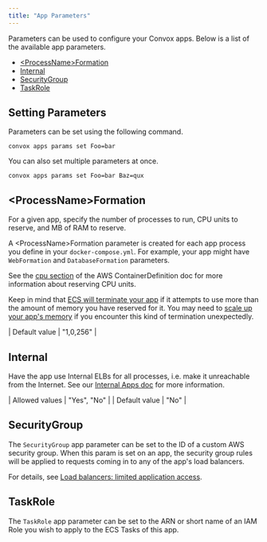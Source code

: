 ```yaml
---
title: "App Parameters"
---
```


Parameters can be used to configure your Convox apps. Below is a list of the available app parameters.

<ul>
  <li><a href="#ltprocessnamegtformation">&lt;ProcessName&gt;Formation</a></li>
  <li><a href="#internal">Internal</a></li>
  <li><a href="#securitygroup">SecurityGroup</a></li>
  <li><a href="#taskrole">TaskRole</a></li>
</ul>

## Setting Parameters

Parameters can be set using the following command.

    convox apps params set Foo=bar

You can also set multiple parameters at once.

    convox apps params set Foo=bar Baz=qux

## &lt;ProcessName&gt;Formation

For a given app, specify the number of processes to run, CPU units to reserve, and MB of RAM to reserve.

A &lt;ProcessName&gt;Formation parameter is created for each app process you define in your `docker-compose.yml`. For example, your app might have `WebFormation` and `DatabaseFormation` parameters.

See the [cpu section](http://docs.aws.amazon.com/AmazonECS/latest/APIReference//API_ContainerDefinition.html#ECS-Type-ContainerDefinition-cpu) of the AWS ContainerDefinition doc for more information about reserving CPU units.

Keep in mind that [ECS will terminate your app](http://docs.aws.amazon.com/AWSCloudFormation/latest/UserGuide/aws-properties-ecs-taskdefinition-containerdefinitions.html#cfn-ecs-taskdefinition-containerdefinition-memory) if it attempts to use more than the amount of memory you have reserved for it. You may need to [scale up your app's memory](/docs/scaling#memory) if you encounter this kind of termination unexpectedly.

| Default value  | "1,0,256"        |

## Internal

Have the app use Internal ELBs for all processes, i.e. make it unreachable from the Internet. See our [Internal Apps doc](/docs/internal-apps) for more information.

| Allowed values | "Yes", "No" |
| Default value  | "No"        |

## SecurityGroup

The `SecurityGroup` app parameter can be set to the ID of a custom AWS security group. When this param is set on an app, the security group rules will be applied to requests coming in to any of the app's load balancers.

For details, see [Load balancers: limited application access](/docs/load-balancers#limited-application-access).

## TaskRole

The `TaskRole` app parameter can be set to the ARN or short name of an IAM Role you wish to apply to the ECS Tasks of this app.
